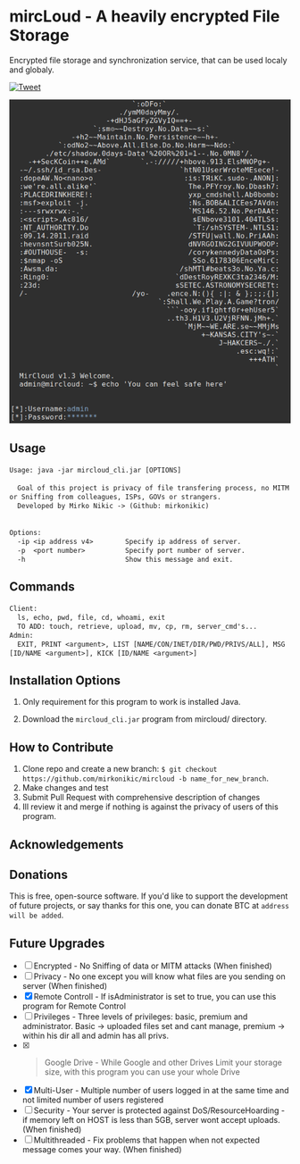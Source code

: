 # mircLoud - A heavily encrypted File Storage 
Encrypted file storage and synchronization service, that can be used localy and globaly.

 [![Tweet](https://img.shields.io/twitter/url/http/shields.io.svg?style=social)](https://twitter.com/intent/tweet?text=Do%20you%20plan%20to%20make%20a%20home%20server%3F%20Look%20no%20further.%20Mircloud%20is%20the%20right%20tool%20for%20the%20job.&url=https://github.com/mirkonikic/mircloud&hashtags=tech,homelab)

![alt text](Untitled.png)
<!--<img src="https://cdn.discordapp.com/attachments/205245036084985857/481213000540225550/full_example.gif"  alt="Full Example"/>-->

**Usage**
---

```
Usage: java -jar mircloud_cli.jar [OPTIONS]

  Goal of this project is privacy of file transfering process, no MITM or Sniffing from colleagues, ISPs, GOVs or strangers.
  Developed by Mirko Nikic -> (Github: mirkonikic)


Options:
  -ip <ip address v4>        Specify ip address of server.
  -p  <port number>          Specify port number of server.
  -h                         Show this message and exit.
```

**Commands**
---
```
Client:
  ls, echo, pwd, file, cd, whoami, exit
  TO ADD: touch, retrieve, upload, mv, cp, rm, server_cmd's...
Admin:
  EXIT, PRINT <argument>, LIST [NAME/CON/INET/DIR/PWD/PRIVS/ALL], MSG [ID/NAME <argument>], KICK [ID/NAME <argument>]
```

**Installation Options**
---

1. Only requirement for this program to work is installed Java.

2. Download the `mircloud_cli.jar` program from mircloud/ directory.


**How to Contribute**
---

1. Clone repo and create a new branch: `$ git checkout https://github.com/mirkonikic/mircloud -b name_for_new_branch`.
2. Make changes and test
3. Submit Pull Request with comprehensive description of changes
4. Ill review it and merge if nothing is against the privacy of users of this program.

**Acknowledgements**
---


**Donations**
---

This is free, open-source software. If you'd like to support the development of future projects, or say thanks for this one, you can donate BTC at `address will be added`.

**Future Upgrades**
---
- [ ] Encrypted       - No Sniffing of data or MITM attacks (When finished)
- [ ] Privacy         - No one except you will know what files are you sending on server (When finished)
- [x] Remote Controll - If isAdministrator is set to true, you can use this program for Remote Control
- [ ] Privileges      - Three levels of privileges: basic, premium and administrator. Basic -> uploaded files set and cant manage, premium -> within his dir all and admin has all privs.
- [x] > Google Drive  - While Google and other Drives Limit your storage size, with this program you can use your whole Drive
- [x] Multi-User      - Multiple number of users logged in at the same time and not limited number of users registered
- [ ] Security        - Your server is protected against DoS/ResourceHoarding - if memory left on HOST is less than 5GB, server wont accept uploads. (When finished)
- [ ] Multithreaded   - Fix problems that happen when not expected message comes your way. (When finished)
